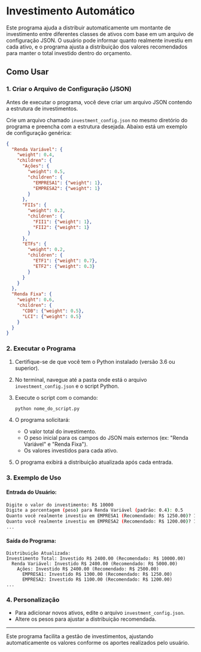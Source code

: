 # Investimento Automático

Este programa ajuda a distribuir automaticamente um montante de investimento entre diferentes classes de ativos com base em um arquivo de configuração JSON. O usuário pode informar quanto realmente investiu em cada ativo, e o programa ajusta a distribuição dos valores recomendados para manter o total investido dentro do orçamento.

## Como Usar

### 1. Criar o Arquivo de Configuração (JSON)

Antes de executar o programa, você deve criar um arquivo JSON contendo a estrutura de investimentos.

Crie um arquivo chamado `investment_config.json` no mesmo diretório do programa e preencha com a estrutura desejada. Abaixo está um exemplo de configuração genérica:

```json
{
  "Renda Variável": {
    "weight": 0.4,
    "children": {
      "Ações": {
        "weight": 0.5,
        "children": {
          "EMPRESA1": {"weight": 1},
          "EMPRESA2": {"weight": 1}
        }
      },
      "FIIs": {
        "weight": 0.3,
        "children": {
          "FII1": {"weight": 1},
          "FII2": {"weight": 1}
        }
      },
      "ETFs": {
        "weight": 0.2,
        "children": {
          "ETF1": {"weight": 0.7},
          "ETF2": {"weight": 0.3}
        }
      }
    }
  },
  "Renda Fixa": {
    "weight": 0.6,
    "children": {
      "CDB": {"weight": 0.5},
      "LCI": {"weight": 0.5}
    }
  }
}
```

### 2. Executar o Programa

1. Certifique-se de que você tem o Python instalado (versão 3.6 ou superior).
2. No terminal, navegue até a pasta onde está o arquivo `investment_config.json` e o script Python.
3. Execute o script com o comando:
   
   ```sh
   python nome_do_script.py
   ```

4. O programa solicitará:
   - O valor total do investimento.
   - O peso inicial para os campos do JSON mais externos (ex: "Renda Variável" e "Renda Fixa").
   - Os valores investidos para cada ativo.

5. O programa exibirá a distribuição atualizada após cada entrada.

### 3. Exemplo de Uso

#### Entrada do Usuário:
```sh
Digite o valor do investimento: R$ 10000
Digite a porcentagem (peso) para Renda Variável (padrão: 0.4): 0.5
Quanto você realmente investiu em EMPRESA1 (Recomendado: R$ 1250.00)? 1300
Quanto você realmente investiu em EMPRESA2 (Recomendado: R$ 1200.00)? 1100
...
```

#### Saída do Programa:
```
Distribuição Atualizada:
Investimento Total: Investido R$ 2400.00 (Recomendado: R$ 10000.00)
  Renda Variável: Investido R$ 2400.00 (Recomendado: R$ 5000.00)
    Ações: Investido R$ 2400.00 (Recomendado: R$ 2500.00)
      EMPRESA1: Investido R$ 1300.00 (Recomendado: R$ 1250.00)
      EMPRESA2: Investido R$ 1100.00 (Recomendado: R$ 1200.00)
...
```

### 4. Personalização

- Para adicionar novos ativos, edite o arquivo `investment_config.json`.
- Altere os pesos para ajustar a distribuição recomendada.

---

Este programa facilita a gestão de investimentos, ajustando automaticamente os valores conforme os aportes realizados pelo usuário.

